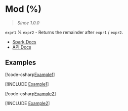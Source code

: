 ﻿# Mod (%)

> _Since 1.0.0_

`expr1` % `expr2` - Returns the remainder after `expr1` / `expr2`.

* [Spark Docs](https://spark.apache.org/docs/3.2.2/api/sql/index.html#_3)
* [API Docs](xref:TypedSpark.NET.Columns.TypedNumericColumn`3.op_Modulus*)

## Examples

[!code-csharp[Example1](../../../TypedSpark.NET.Tests/Examples/Mod.cs#Example1)]

[!INCLUDE [Example1](../../../TypedSpark.NET.Tests/Examples/__examples__/Mod.Case1.md)]

[!code-csharp[Example2](../../../TypedSpark.NET.Tests/Examples/Mod.cs#Example2)]

[!INCLUDE [Example2](../../../TypedSpark.NET.Tests/Examples/__examples__/Mod.Case2.md)]
